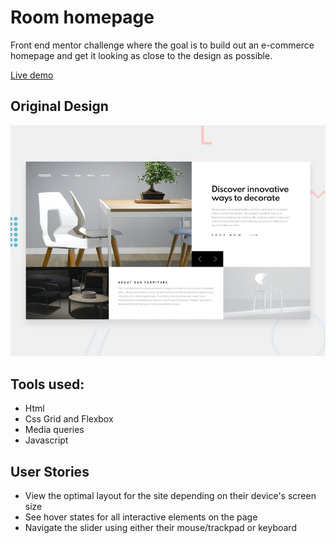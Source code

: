 # Room homepage

Front end mentor challenge where the goal is to build out an e-commerce homepage and get it looking as close to the design as possible.

[Live demo](https://cinarb2.github.io/room-homepage-master/)

## Original Design

![original design](./design/desktop-preview.jpg)

## Tools used:

* Html
* Css Grid and Flexbox
* Media queries
* Javascript

## User Stories

* View the optimal layout for the site depending on their device's screen size
* See hover states for all interactive elements on the page
* Navigate the slider using either their mouse/trackpad or keyboard
